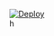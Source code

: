 





[![Deploy](https://www.linkpicture.com/q/heroku.jpg)](https://heroku.com/deploy?template=https://github.com/isuwabrooo/SewQueen.git)
     </div>
<br>
h

